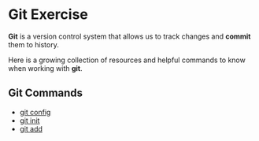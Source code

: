 # Git Exercise

**Git** is a version control system that allows us to track changes and **commit** them to history.

Here is a growing collection of resources and helpful commands to know when working with **git**.

## Git Commands
- [git config](./Commands/Config.md)
- [git init](./Commands/Init.md)
- [git add](./Commands/Add.md)